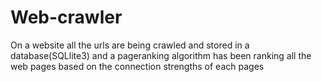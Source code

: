 # Web-crawler
On a website all the urls are being crawled and stored in a database(SQLlite3) and a pageranking algorithm has been ranking all the web pages based on the connection strengths of each pages

